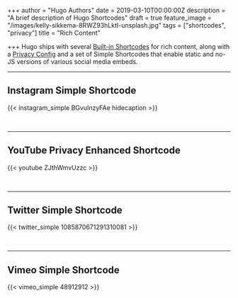 +++
author = "Hugo Authors"
date = 2019-03-10T00:00:00Z
description = "A brief description of Hugo Shortcodes"
draft = true
feature_image = "/images/kelly-sikkema-8RWZ93hLktI-unsplash.jpg"
tags = ["shortcodes", "privacy"]
title = "Rich Content"

+++
Hugo ships with several [Built-in Shortcodes](https://gohugo.io/content-management/shortcodes/#use-hugo-s-built-in-shortcodes) for rich content, along with a [Privacy Config](https://gohugo.io/about/hugo-and-gdpr/) and a set of Simple Shortcodes that enable static and no-JS versions of various social media embeds.
<!--more-->

---

## Instagram Simple Shortcode

{{< instagram_simple BGvuInzyFAe hidecaption >}}

<br>

---

## YouTube Privacy Enhanced Shortcode

{{< youtube ZJthWmvUzzc >}}

<br>

---

## Twitter Simple Shortcode

{{< twitter_simple 1085870671291310081 >}}

<br>

---

## Vimeo Simple Shortcode

{{< vimeo_simple 48912912 >}}